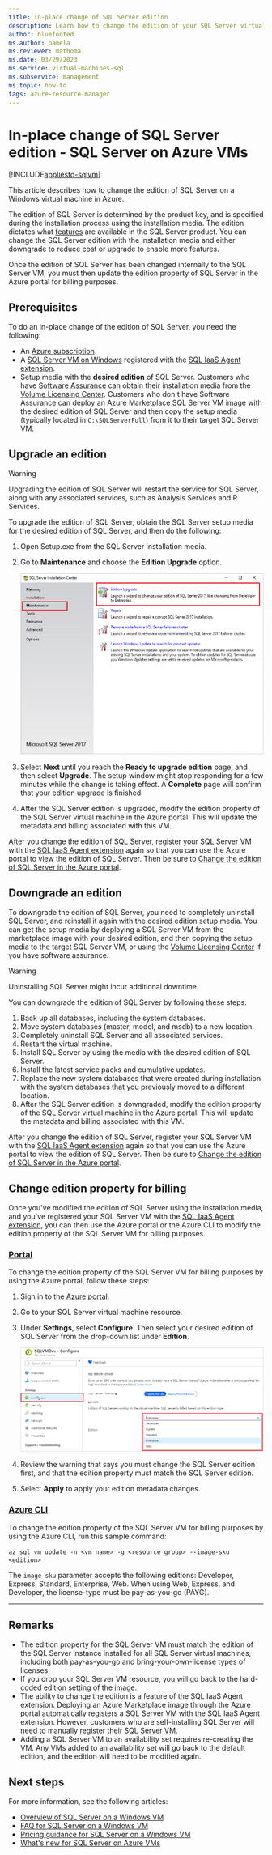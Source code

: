 ```yaml
---
title: In-place change of SQL Server edition
description: Learn how to change the edition of your SQL Server virtual machine in Azure to downgrade to reduce cost or upgrade to enable more features.
author: bluefooted
ms.author: pamela
ms.reviewer: mathoma
ms.date: 03/29/2023
ms.service: virtual-machines-sql
ms.subservice: management
ms.topic: how-to
tags: azure-resource-manager
---
```


# In-place change of SQL Server edition - SQL Server on Azure VMs
[!INCLUDE[appliesto-sqlvm](../../includes/appliesto-sqlvm.md)]

This article describes how to change the edition of SQL Server on a Windows virtual machine in Azure. 

The edition of SQL Server is determined by the product key, and is specified during the installation process using the installation media. The edition dictates what [features](/sql/sql-server/editions-and-components-of-sql-server-2017) are available in the SQL Server product. You can change the SQL Server edition with the installation media and either downgrade to reduce cost or upgrade to enable more features.

Once the edition of SQL Server has been changed internally to the SQL Server VM, you must then update the edition property of SQL Server in the Azure portal for billing purposes. 

## Prerequisites

To do an in-place change of the edition of SQL Server, you need the following: 

- An [Azure subscription](https://azure.microsoft.com/free/).
- A [SQL Server VM on Windows](./create-sql-vm-portal.md) registered with the [SQL IaaS Agent extension](sql-agent-extension-manually-register-single-vm.md).
- Setup media with the **desired edition** of SQL Server. Customers who have [Software Assurance](https://www.microsoft.com/licensing/licensing-programs/software-assurance-default) can obtain their installation media from the [Volume Licensing Center](https://www.microsoft.com/Licensing/servicecenter/default.aspx). Customers who don't have Software Assurance can deploy an Azure Marketplace SQL Server VM image with the desired edition of SQL Server and then copy the setup media (typically located in `C:\SQLServerFull`) from it to their target SQL Server VM. 

## Upgrade an edition

> [!WARNING]
> Upgrading the edition of SQL Server will restart the service for SQL Server, along with any associated services, such as Analysis Services and R Services. 

To upgrade the edition of SQL Server, obtain the SQL Server setup media for the desired edition of SQL Server, and then do the following:

1. Open Setup.exe from the SQL Server installation media. 
1. Go to **Maintenance** and choose the **Edition Upgrade** option. 

   ![Selection for upgrading the edition of SQL Server](./media/change-sql-server-edition/edition-upgrade.png)

1. Select **Next** until you reach the **Ready to upgrade edition** page, and then select **Upgrade**. The setup window might stop responding for a few minutes while the change is taking effect. A **Complete** page will confirm that your edition upgrade is finished. 
1. After the SQL Server edition is upgraded, modify the edition property of the SQL Server virtual machine in the Azure portal. This will update the metadata and billing associated with this VM.

After you change the edition of SQL Server, register your SQL Server VM with the [SQL IaaS Agent extension](sql-agent-extension-manually-register-single-vm.md) again so that you can use the Azure portal to view the edition of SQL Server. Then be sure to [Change the edition of SQL Server in the Azure portal](#change-edition-property-for-billing). 

## Downgrade an edition

To downgrade the edition of SQL Server, you need to completely uninstall SQL Server, and reinstall it again with the desired edition setup media. You can get the setup media by deploying a SQL Server VM from the marketplace image with your desired edition, and then copying the setup media to the target SQL Server VM, or using the [Volume Licensing Center](https://www.microsoft.com/Licensing/servicecenter/default.aspx) if you have software assurance. 

> [!WARNING]
> Uninstalling SQL Server might incur additional downtime. 

You can downgrade the edition of SQL Server by following these steps:

1. Back up all databases, including the system databases. 
1. Move system databases (master, model, and msdb) to a new location. 
1. Completely uninstall SQL Server and all associated services. 
1. Restart the virtual machine. 
1. Install SQL Server by using the media with the desired edition of SQL Server.
1. Install the latest service packs and cumulative updates.  
1. Replace the new system databases that were created during installation with the system databases that you previously moved to a different location. 
1. After the SQL Server edition is downgraded, modify the edition property of the SQL Server virtual machine in the Azure portal. This will update the metadata and billing associated with this VM. 

After you change the edition of SQL Server, register your SQL Server VM with the [SQL IaaS Agent extension](sql-agent-extension-manually-register-single-vm.md) again so that you can use the Azure portal to view the edition of SQL Server. Then be sure to [Change the edition of SQL Server in the Azure portal](#change-edition-property-for-billing). 

## Change edition property for billing

Once you've modified the edition of SQL Server using the installation media, and you've registered your SQL Server VM with the [SQL IaaS Agent extension](sql-agent-extension-manually-register-single-vm.md), you can then use the Azure portal or the Azure CLI to modify the edition property of the SQL Server VM for billing purposes. 

### [Portal](#tab/azure-portal)

To change the edition property of the SQL Server VM for billing purposes by using the Azure portal, follow these steps: 

1. Sign in to the [Azure portal](https://portal.azure.com). 
1. Go to your SQL Server virtual machine resource. 
1. Under **Settings**, select **Configure**. Then select your desired edition of SQL Server from the drop-down list under **Edition**. 

   ![Change edition metadata](./media/change-sql-server-edition/edition-change-in-portal.png)

1. Review the warning that says you must change the SQL Server edition first, and that the edition property must match the SQL Server edition. 
1. Select **Apply** to apply your edition metadata changes. 

### [Azure CLI](#tab/azure-cli)

To change the edition property of the SQL Server VM for billing purposes by using the Azure CLI, run this sample command: 

```azure-cli
az sql vm update -n <vm name> -g <resource group> --image-sku <edition> 
```

The `image-sku` parameter accepts the following editions: Developer, Express, Standard, Enterprise, Web. When using Web, Express, and Developer, the license-type must be pay-as-you-go (PAYG). 

---

## Remarks

- The edition property for the SQL Server VM must match the edition of the SQL Server instance installed for all SQL Server virtual machines, including both pay-as-you-go and bring-your-own-license types of licenses.
- If you drop your SQL Server VM resource, you will go back to the hard-coded edition setting of the image.
- The ability to change the edition is a feature of the SQL IaaS Agent extension. Deploying an Azure Marketplace image through the Azure portal automatically registers a SQL Server VM with the SQL IaaS Agent extension. However, customers who are self-installing SQL Server will need to manually [register their SQL Server VM](sql-agent-extension-manually-register-single-vm.md).
- Adding a SQL Server VM to an availability set requires re-creating the VM. Any VMs added to an availability set will go back to the default edition, and the edition will need to be modified again.

## Next steps

For more information, see the following articles: 

* [Overview of SQL Server on a Windows VM](sql-server-on-azure-vm-iaas-what-is-overview.md)
* [FAQ for SQL Server on a Windows VM](frequently-asked-questions-faq.yml)
* [Pricing guidance for SQL Server on a Windows VM](pricing-guidance.md)
* [What's new for SQL Server on Azure VMs](doc-changes-updates-release-notes-whats-new.md)


